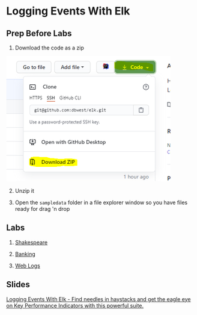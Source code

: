# Logging Events With Elk

## Prep Before Labs

1. Download the code as a zip

![DL](assets/DL.PNG?raw=true)

2. Unzip it

3. Open the `sampledata` folder in a file explorer window so you have files ready for drag 'n drop





## Labs

1. [Shakespeare](./shakespeare.md)

2. [Banking](./banking.md)

3. [Web Logs](./weblogs.md)

## Slides
[Logging Events With Elk - Find needles in haystacks and get the eagle eye on Key Performance Indicators with this powerful suite.](https://docs.google.com/presentation/d/1eQo3OqqG39MzKhnlL62d9JVl4oHQUz98649r0Ir_sIQ/edit?usp=sharing)
